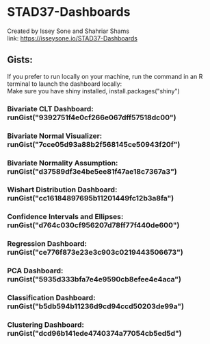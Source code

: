 # STAD37-Dashboards
Created by Issey Sone and Shahriar Shams <br>
link: https://isseysone.io/STAD37-Dashboards
## Gists: 
If you prefer to run locally on your machine, run the command in an R terminal to launch the dashboard locally: <br>
Make sure you have shiny installed, install.packages("shiny") <br> 
### Bivariate CLT Dashboard: runGist("9392751f4e0cf266e067dff57518dc00") <br>
### Bivariate Normal Visualizer: runGist("7cce05d93a88b2f568145ce50943f20f") <br>
### Bivariate Normality Assumption: runGist("d37589df3e4be5ee81f47ae18c7367a3") <br> 
### Wishart Distribution Dashboard: runGist("cc16184897695b11201449fc12b3a8fa") <br>
### Confidence Intervals and Ellipses: runGist("d764c030cf956207d78ff77f440de600") <br>
### Regression Dashboard: runGist("ce776f873e23e3c903c0219443506673") <br>
### PCA Dashboard: runGist("5935d333bfa7e4e9590cb8efee4e4aca") <br>
### Classification Dashboard: runGist("b5db594b11236d9cd94ccd50203de99a") <br>
### Clustering Dashboard: runGist("dcd96b141ede4740374a77054cb5ed5d") <br> 





